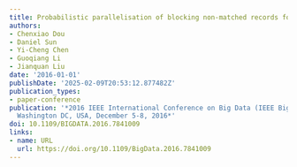 ```yaml
---
title: Probabilistic parallelisation of blocking non-matched records for big data
authors:
- Chenxiao Dou
- Daniel Sun
- Yi-Cheng Chen
- Guoqiang Li
- Jianquan Liu
date: '2016-01-01'
publishDate: '2025-02-09T20:53:12.877482Z'
publication_types:
- paper-conference
publication: '*2016 IEEE International Conference on Big Data (IEEE BigData 2016),
  Washington DC, USA, December 5-8, 2016*'
doi: 10.1109/BIGDATA.2016.7841009
links:
- name: URL
  url: https://doi.org/10.1109/BigData.2016.7841009
---
```

